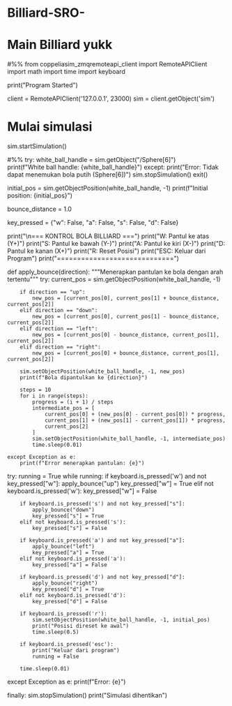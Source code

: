 # Billiard-SRO-
# Main Billiard yukk
#%%
from coppeliasim_zmqremoteapi_client import RemoteAPIClient
import math
import time
import keyboard

print("Program Started")

client = RemoteAPIClient('127.0.0.1', 23000)
sim = client.getObject('sim')

# Mulai simulasi
sim.startSimulation()

#%%
try:
    white_ball_handle = sim.getObject("/Sphere[6]")  
    print(f"White ball handle: {white_ball_handle}")
except:
    print("Error: Tidak dapat menemukan bola putih (Sphere[6])")
    sim.stopSimulation()
    exit()

initial_pos = sim.getObjectPosition(white_ball_handle, -1)
print(f"Initial position: {initial_pos}")

bounce_distance = 1.0  

key_pressed = {"w": False, "a": False, "s": False, "d": False}

print("\n=== KONTROL BOLA BILLIARD ===")
print("W: Pantul ke atas (Y+)")
print("S: Pantul ke bawah (Y-)")
print("A: Pantul ke kiri (X-)")
print("D: Pantul ke kanan (X+)")
print("R: Reset Posisi")
print("ESC: Keluar dari Program")
print("=============================")

def apply_bounce(direction):
    """Menerapkan pantulan ke bola dengan arah tertentu"""
    try:
        current_pos = sim.getObjectPosition(white_ball_handle, -1)
       
        if direction == "up":
            new_pos = [current_pos[0], current_pos[1] + bounce_distance, current_pos[2]]
        elif direction == "down":
            new_pos = [current_pos[0], current_pos[1] - bounce_distance, current_pos[2]]
        elif direction == "left":
            new_pos = [current_pos[0] - bounce_distance, current_pos[1], current_pos[2]]
        elif direction == "right":
            new_pos = [current_pos[0] + bounce_distance, current_pos[1], current_pos[2]]
   
        sim.setObjectPosition(white_ball_handle, -1, new_pos)
        print(f"Bola dipantulkan ke {direction}")
 
        steps = 10
        for i in range(steps):
            progress = (i + 1) / steps
            intermediate_pos = [
                current_pos[0] + (new_pos[0] - current_pos[0]) * progress,
                current_pos[1] + (new_pos[1] - current_pos[1]) * progress,
                current_pos[2]
            ]
            sim.setObjectPosition(white_ball_handle, -1, intermediate_pos)
            time.sleep(0.01)
            
    except Exception as e:
        print(f"Error menerapkan pantulan: {e}")

try:
    running = True
    while running:
        if keyboard.is_pressed('w') and not key_pressed["w"]:
            apply_bounce("up")
            key_pressed["w"] = True
        elif not keyboard.is_pressed('w'):
            key_pressed["w"] = False
            
        if keyboard.is_pressed('s') and not key_pressed["s"]:
            apply_bounce("down")
            key_pressed["s"] = True
        elif not keyboard.is_pressed('s'):
            key_pressed["s"] = False
            
        if keyboard.is_pressed('a') and not key_pressed["a"]:
            apply_bounce("left")
            key_pressed["a"] = True
        elif not keyboard.is_pressed('a'):
            key_pressed["a"] = False
            
        if keyboard.is_pressed('d') and not key_pressed["d"]:
            apply_bounce("right")
            key_pressed["d"] = True
        elif not keyboard.is_pressed('d'):
            key_pressed["d"] = False
            
        if keyboard.is_pressed('r'):  
            sim.setObjectPosition(white_ball_handle, -1, initial_pos)
            print("Posisi direset ke awal")
            time.sleep(0.5)  
            
        if keyboard.is_pressed('esc'): 
            print("Keluar dari program")
            running = False
            
        time.sleep(0.01)  

except Exception as e:
    print(f"Error: {e}")

finally:
    sim.stopSimulation()
    print("Simulasi dihentikan")
